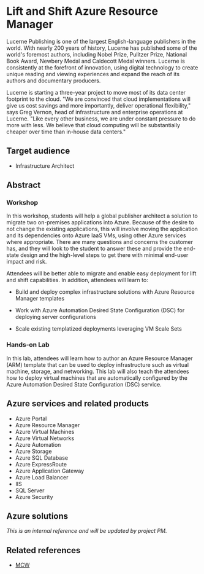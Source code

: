 # Lift and Shift Azure Resource Manager

Lucerne Publishing is one of the largest English-language publishers in the world. With nearly 200 years of history, Lucerne has published some of the world's foremost authors, including Nobel Prize, Pulitzer Prize, National Book Award, Newbery Medal and Caldecott Medal winners. Lucerne is consistently at the forefront of innovation, using digital technology to create unique reading and viewing experiences and expand the reach of its authors and documentary producers.

Lucerne is starting a three-year project to move most of its data center footprint to the cloud. "We are convinced that cloud implementations will give us cost savings and more importantly, deliver operational flexibility," says Greg Vernon, head of infrastructure and enterprise operations at Lucerne. "Like every other business, we are under constant pressure to do more with less. We believe that cloud computing will be substantially cheaper over time than in-house data centers." 

## Target audience

- Infrastructure Architect 

## Abstract

### Workshop
In this workshop, students will help a global publisher architect a solution to migrate two on-premises applications into Azure. Because of the desire to not change the existing applications, this will involve moving the application and its dependencies onto Azure IaaS VMs, using other Azure services where appropriate. There are many questions and concerns the customer has, and they will look to the student to answer these and provide the end-state design and the high-level steps to get there with minimal end-user impact and risk.

Attendees will be better able to migrate and enable easy deployment for
lift and shift capabilities. In addition, attendees will learn to:

-   Build and deploy complex infrastructure solutions with Azure
    Resource Manager templates

-   Work with Azure Automation Desired State Configuration (DSC) for
    deploying server configurations

-   Scale existing templatized deployments leveraging VM Scale Sets

### Hands-on Lab
In this lab, attendees will learn how to author an Azure Resource Manager (ARM) template that can be used to deploy infrastructure such as virtual machine, storage, and networking. This lab will also teach the attendees how to deploy virtual machines that are automatically configured by the Azure Automation Desired State Configuration (DSC) service.

## Azure services and related products
- Azure Portal
- Azure Resource Manager
- Azure Virtual Machines
- Azure Virtual Networks
- Azure Automation
- Azure Storage
- Azure SQL Database
- Azure ExpressRoute
- Azure Application Gateway
- Azure Load Balancer
- IIS
- SQL Server
- Azure Security

## Azure solutions
*This is an internal reference and will be updated by project PM.*

## Related references
- [MCW](https://github.com/Microsoft/MCW)

